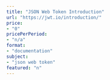 ```yaml
---
title: "JSON Web Token Introduction"
url: "https://jwt.io/introduction/"
price: 
- "0"
pricePerPeriod: 
- "n/a"
format: 
- "documentation"
subject: 
- "json web token"
featured: "n"
---
```

